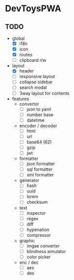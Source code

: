 # DevToysPWA

## TODO

- global
  - [x] i18n
  - [x] icon
  - [x] routes
  - [ ] clipboard r/w
- layout
  - [x] header
  - [ ] responsive layout
  - [ ] collapse sidebar
  - [ ] search modal
  - [ ] 3way layout for contents
- features
  - convertor
    - [ ] json to yaml
    - [ ] number base
    - [ ] datetime
  - encoder / decoder
    - [ ] html
    - [ ] url
    - [ ] base64 (62)
    - [ ] gzip
    - [ ] jwt
  - formatter
    - [ ] json formatter
    - [ ] sql formatter
    - [ ] xml formatter
  - generator
    - [ ] hash
    - [ ] uuid
    - [ ] lorem
    - [ ] checksum
  - text
    - [ ] inspector
    - [ ] regex
    - [ ] diff
    - [ ] hypenation
    - [ ] compressor
  - graphic
    - [ ] imgae converter
    - [ ] blindness simulator
    - [ ] color picker
  - enc / dec
    - [ ] aes
    - [ ] des
